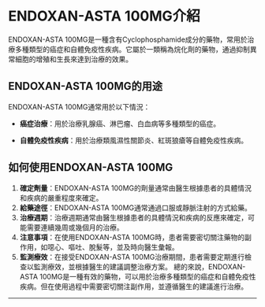 # ENDOXAN-ASTA 100MG介紹
ENDOXAN-ASTA 100MG是一種含有Cyclophosphamide成分的藥物，常用於治療多種類型的癌症和自體免疫性疾病。它屬於一類稱為烷化劑的藥物，通過抑制異常細胞的增殖和生長來達到治療的效果。
## ENDOXAN-ASTA 100MG的用途
ENDOXAN-ASTA 100MG通常用於以下情況：
- **癌症治療**：用於治療乳腺癌、淋巴瘤、白血病等多種類型的癌症。
  
- **自體免疫性疾病**：用於治療類風濕性關節炎、紅斑狼瘡等自體免疫性疾病。
## 如何使用ENDOXAN-ASTA 100MG
1. **確定劑量**：ENDOXAN-ASTA 100MG的劑量通常由醫生根據患者的具體情況和疾病的嚴重程度來確定。
2. **給藥途徑**：ENDOXAN-ASTA 100MG通常通過口服或靜脈注射的方式給藥。
3. **治療週期**：治療週期通常由醫生根據患者的具體情況和疾病的反應來確定，可能需要連續幾周或幾個月的治療。
4. **注意事項**：在使用ENDOXAN-ASTA 100MG時，患者需要密切關注藥物的副作用，如噁心、嘔吐、脫髮等，並及時向醫生彙報。
5. **監測療效**：在接受ENDOXAN-ASTA 100MG治療期間，患者需要定期進行檢查以監測療效，並根據醫生的建議調整治療方案。
總的來說，ENDOXAN-ASTA 100MG是一種有效的藥物，可以用於治療多種類型的癌症和自體免疫性疾病。但在使用過程中需要密切關注副作用，並遵循醫生的建議進行治療。
---